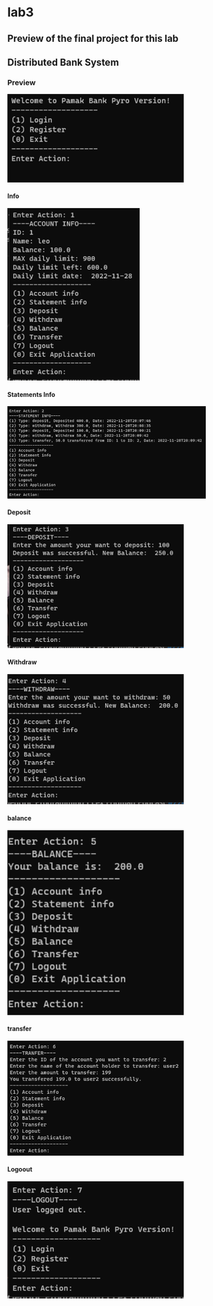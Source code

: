 # lab3

## Preview of the final project for this lab

## Distributed Bank System

### Preview
<img src="https://github.com/leonardpepa/Distributed-Systems/blob/master/lab3/images/login.png?raw=true" alt="login" style="width:400px;"/>


#### Info
<img src="https://github.com/leonardpepa/Distributed-Systems/blob/master/lab3/images/info.png?raw=true" alt="info" style="width:300px;"/>

#### Statements Info
<img src="https://github.com/leonardpepa/Distributed-Systems/blob/master/lab3/images/statements.png?raw=true" alt="statements" style="width:450px;"/>

#### Deposit
<img src="https://github.com/leonardpepa/Distributed-Systems/blob/master/lab3/images/deposit.png?raw=true" alt="deposit" style="width:400px;"/>

#### Withdraw
<img src="https://github.com/leonardpepa/Distributed-Systems/blob/master/lab3/images/withdraw.png?raw=true" alt="withdraw" style="width:400px;"/>

#### balance
<img src="https://github.com/leonardpepa/Distributed-Systems/blob/master/lab3/images/balance.png?raw=true" alt="balance" style="width:400px;"/>

#### transfer
<img src="https://github.com/leonardpepa/Distributed-Systems/blob/master/lab3/images/transfer.png?raw=true" alt="transfer" style="width:400px;"/>

#### Logoout
<img src="https://github.com/leonardpepa/Distributed-Systems/blob/master/lab3/images/logout.png?raw=true" alt="logout" style="width:400px;"/>



